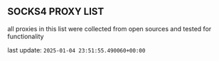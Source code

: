 ## SOCKS4 PROXY LIST

all proxies in this list were collected from open sources and tested for functionality

last update: `2025-01-04 23:51:55.490060+00:00`